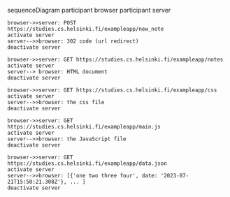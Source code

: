 sequenceDiagram
    participant browser
    participant server

    browser->>server: POST https://studies.cs.helsinki.fi/exampleapp/new_note
    activate server
    server-->>browser: 302 code (url redirect)
    deactivate server
    
    browser->>server: GET https://studies.cs.helsinki.fi/exampleapp/notes
    activate server
    server--> browser: HTML document
    deactivate server

    browser->>server: GET https://studies.cs.helsinki.fi/exampleapp/css
    activate server
    server-->>browser: the css file
    deactivate server

    browser->>server: GET https://studies.cs.helsinki.fi/exampleapp/main.js
    activate server
    server-->>browser: the JavaScript file
    deactivate server

    browser->>server: GET https://studies.cs.helsinki.fi/exampleapp/data.json
    activate server
    server-->>browser: [{'one two three four', date: '2023-07-21T15:50:21.308Z'}, ... ]
    deactivate server

